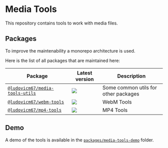 # Media Tools

This repository contains tools to work with media files.

## Packages

To improve the maintenability a monorepo architecture is used.

Here is the list of all packages that are maintained here:

| Package                                                         | Latest version                                                                                                    | Description                          |
| --------------------------------------------------------------- | ----------------------------------------------------------------------------------------------------------------- | ------------------------------------ |
| [`@ludovicm67/media-tools-utils`](./packages/media-tools-utils) | [![](https://badge.fury.io/js/@ludovicm67%2Fmedia-tools-utils.svg)](https://npm.im/@ludovicm67/media-tools-utils) | Some common utils for other packages |
| [`@ludovicm67/webm-tools`](./packages/webm-tools)               | [![](https://badge.fury.io/js/@ludovicm67%2Fwebm-tools.svg)](https://npm.im/@ludovicm67/webm-tools)               | WebM Tools                           |
| [`@ludovicm67/mp4-tools`](./packages/mp4-tools)                 | [![](https://badge.fury.io/js/@ludovicm67%2Fmp4-tools.svg)](https://npm.im/@ludovicm67/mp4-tools)                 | MP4 Tools                            |

## Demo

A demo of the tools is available in the [`packages/media-tools-demo`](./packages/media-tools-demo) folder.
